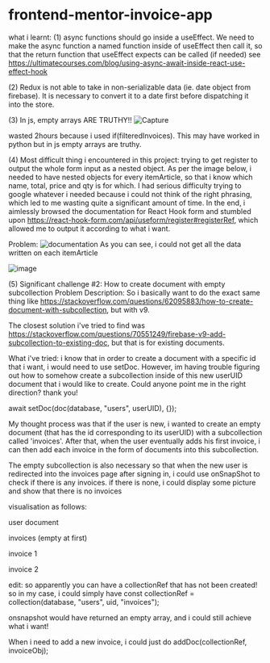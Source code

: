 # frontend-mentor-invoice-app

what i learnt:
(1) async functions should go inside a useEffect. We need to make the async function a named function inside of useEffect then call it, so that the return function that useEffect expects can be called (if needed)
see https://ultimatecourses.com/blog/using-async-await-inside-react-use-effect-hook

(2) Redux is not able to take in non-serializable data (ie. date object from firebase). It is necessary to convert it to a date first before dispatching it into the store.

(3) In js, empty arrays ARE TRUTHY!!
![Capture](https://user-images.githubusercontent.com/98036884/208433326-11e73107-d414-44b0-9613-54899a50ffa7.PNG)

wasted 2hours because i used if(filteredInvoices). This may have worked in python but in js empty arrays are truthy.

(4) Most difficult thing i encountered in this project: trying to get register to output the whole form input as a nested object. As per the image below, i needed to have nested objects for every itemArticle, so that i know which name, total, price and qty is for which. I had serious difficulty trying to google whatever i needed because i could not think of the right phrasing, which led to me wasting quite a significant amount of time. In the end, i aimlessly browsed the documentation for React Hook form and stumbled upon https://react-hook-form.com/api/useform/register#registerRef, which allowed me to output it according to what i want.

Problem: ![documentation](https://user-images.githubusercontent.com/98036884/208931108-b3ed4e53-9be2-45b9-ada5-679d33af4908.PNG)
As you can see, i could not get all the data written on each itemArticle

![image](https://user-images.githubusercontent.com/98036884/208927135-360241f4-d673-458e-b61f-f848a3c76427.png)

(5) Significant challenge #2: How to create document with empty subcollection
Problem Description: So i basically want to do the exact same thing like https://stackoverflow.com/questions/62095883/how-to-create-document-with-subcollection, but with v9.

The closest solution i've tried to find was https://stackoverflow.com/questions/70551249/firebase-v9-add-subcollection-to-existing-doc, but that is for existing documents.

What i've tried: i know that in order to create a document with a specific id that i want, i would need to use setDoc. However, im having trouble figuring out how to somehow create a subcollection inside of this new userUID document that i would like to create. Could anyone point me in the right direction? thank you!

await setDoc(doc(database, "users", userUID), {});

My thought process was that if the user is new, i wanted to create an empty document (that has the id corresponding to its userUID) with a subcollection called 'invoices'. After that, when the user eventually adds his first invoice, i can then add each invoice in the form of documents into this subcollection.

The empty subcollection is also necessary so that when the new user is redirected into the invoices page after signing in, i could use onSnapShot to check if there is any invoices. if there is none, i could display some picture and show that there is no invoices

visualisation as follows:

user document

invoices (empty at first)

invoice 1

invoice 2

edit: so apparently you can have a collectionRef that has not been created! so in my case, i could simply have const collectionRef = collection(database, "users", uid, "invoices");

onsnapshot would have returned an empty array, and i could still achieve what i want!

When i need to add a new invoice, i could just do addDoc(collectionRef, invoiceObj);
